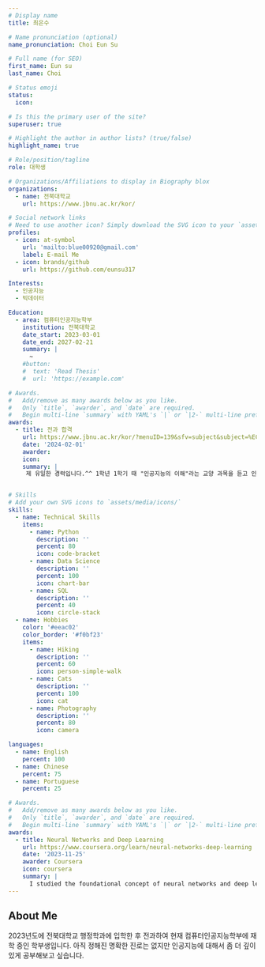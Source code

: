```yaml
---
# Display name
title: 최은수

# Name pronunciation (optional)
name_pronunciation: Choi Eun Su

# Full name (for SEO)
first_name: Eun su
last_name: Choi

# Status emoji
status:
  icon: 

# Is this the primary user of the site?
superuser: true

# Highlight the author in author lists? (true/false)
highlight_name: true

# Role/position/tagline
role: 대학생

# Organizations/Affiliations to display in Biography blox
organizations:
  - name: 전북대학교
    url: https://www.jbnu.ac.kr/kor/

# Social network links
# Need to use another icon? Simply download the SVG icon to your `assets/media/icons/` folder.
profiles:
  - icon: at-symbol
    url: 'mailto:blue00920@gmail.com'
    label: E-mail Me
  - icon: brands/github
    url: https://github.com/eunsu317

Interests:
  - 인공지능
  - 빅데이터

Education:
  - area: 컴퓨터인공지능학부
    institution: 전북대학교
    date_start: 2023-03-01
    date_end: 2027-02-21
    summary: |
      ~
    #button:
    #  text: 'Read Thesis'
    #  url: 'https://example.com'

# Awards.
#   Add/remove as many awards below as you like.
#   Only `title`, `awarder`, and `date` are required.
#   Begin multi-line `summary` with YAML's `|` or `|2-` multi-line prefix and indent 2 spaces below.
awards:
  - title: 전과 합격
    url: https://www.jbnu.ac.kr/kor/?menuID=139&sfv=subject&subject=%EC%A0%84%EA%B3%BC&mode=view&no=55420
    date: '2024-02-01'
    awarder:
    icon:
    summary: |
     제 유일한 경력입니다.^^ 1학년 1학기 때 "인공지능의 이해"라는 교양 과목을 듣고 인공지능에 대해 더 알아보고 싶다는 생각이 들어서 2학기부터 본격적으로 컴퓨터인공지능학부 전공을 수강하기 시작했습니다. 겨울방학에 면접을 보고 최종 합격했습니다.


# Skills
# Add your own SVG icons to `assets/media/icons/`
skills:
  - name: Technical Skills
    items:
      - name: Python
        description: ''
        percent: 80
        icon: code-bracket
      - name: Data Science
        description: ''
        percent: 100
        icon: chart-bar
      - name: SQL
        description: ''
        percent: 40
        icon: circle-stack
  - name: Hobbies
    color: '#eeac02'
    color_border: '#f0bf23'
    items:
      - name: Hiking
        description: ''
        percent: 60
        icon: person-simple-walk
      - name: Cats
        description: ''
        percent: 100
        icon: cat
      - name: Photography
        description: ''
        percent: 80
        icon: camera

languages:
  - name: English
    percent: 100
  - name: Chinese
    percent: 75
  - name: Portuguese
    percent: 25

# Awards.
#   Add/remove as many awards below as you like.
#   Only `title`, `awarder`, and `date` are required.
#   Begin multi-line `summary` with YAML's `|` or `|2-` multi-line prefix and indent 2 spaces below.
awards:
  - title: Neural Networks and Deep Learning
    url: https://www.coursera.org/learn/neural-networks-deep-learning
    date: '2023-11-25'
    awarder: Coursera
    icon: coursera
    summary: |
      I studied the foundational concept of neural networks and deep learning. By the end, I was familiar with the significant technological trends driving the rise of deep learning; build, train, and apply fully connected deep neural networks; implement efficient (vectorized) neural networks; identify key parameters in a neural network’s architecture; and apply deep learning to your own applications.
---
```

## About Me

2023년도에 전북대학교 행정학과에 입학한 후 전과하여 현재 컴퓨터인공지능학부에 재학 중인 학부생입니다. 아직 정해진 명확한 진로는 없지만 인공지능에 대해서 좀 더 깊이있게 공부해보고 싶습니다.
